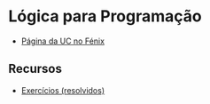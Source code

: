 # Lógica para Programação

- [Página da UC no Fénix](https://fenix.tecnico.ulisboa.pt/disciplinas/LP564511132646/2020-2021/2-semestre)

## Recursos

- [Exercícios (resolvidos)](https://drive.google.com/file/d/1IbxAfAji2WZxDuACSsGEME5vQDQyjPne/view)
